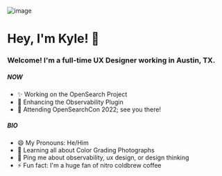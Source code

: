 ![image](https://user-images.githubusercontent.com/108144351/180501792-a5bb79ea-4b5d-4573-b348-0fc6038fdcf6.png)

# Hey, I'm Kyle! :wave:

### Welcome! I'm a full-time UX Designer working in Austin, TX.

##### NOW
- ✨ Working on the OpenSearch Project
- :art: Enhancing the Observability Plugin
- :round_pushpin: Attending OpenSearchCon 2022; see you there!

##### BIO
- 😄 My Pronouns: He/Him
- 🌱 Learning all about Color Grading Photographs
- 💬 Ping me about observability, ux design, or design thinking
- ⚡️ Fun fact: I'm a huge fan of nitro coldbrew coffee

<!--
**kavck/kavck** is a ✨ _special_ ✨ repository because its `README.md` (this file) appears on your GitHub profile.

Here are some ideas to get you started:

- 🔭 I’m currently working on ...
- 🌱 I’m currently learning ...
- 👯 I’m looking to collaborate on ...
- 🤔 I’m looking for help with ...
- 💬 Ask me about ...
- 📫 How to reach me: ...
- 😄 Pronouns: ...
- ⚡ Fun fact: ...
I'm a Full-Stack Developer working in Lisbon, Portugal.
-->

